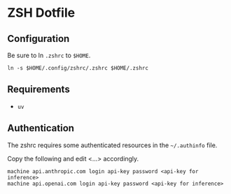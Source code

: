 # ZSH Dotfile

## Configuration

Be sure to ln `.zshrc` to `$HOME`.

`ln -s $HOME/.config/zshrc/.zshrc $HOME/.zshrc`

## Requirements

- `uv`

## Authentication

The zshrc requires some authenticated resources in the `~/.authinfo` file.

Copy the following and edit <...> accordingly.
```
machine api.anthropic.com login api-key password <api-key for inference>
machine api.openai.com login api-key password <api-key for inference>
```
  
